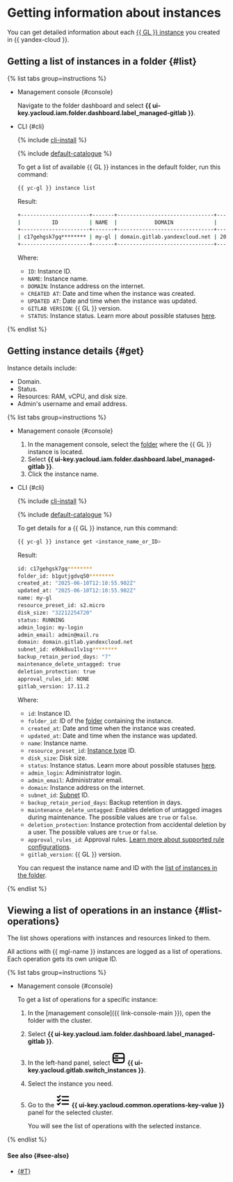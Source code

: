 # Getting information about instances

You can get detailed information about each [{{ GL }} instance](../../concepts/index.md#instance) you created in {{ yandex-cloud }}.

## Getting a list of instances in a folder {#list}

{% list tabs group=instructions %}

- Management console {#console}

  Navigate to the folder dashboard and select **{{ ui-key.yacloud.iam.folder.dashboard.label_managed-gitlab }}**.

- CLI {#cli}

    {% include [cli-install](../../../_includes/cli-install.md) %}

    {% include [default-catalogue](../../../_includes/default-catalogue.md) %}

    To get a list of available {{ GL }} instances in the default folder, run this command:

    ```bash
    {{ yc-gl }} instance list
    ```

    Result:

    ```bash
    +----------------------+-------+-------------------------------+---------------------+---------------------+----------------+---------+
    |          ID          | NAME  |            DOMAIN             |     CREATED AT      |     UPDATED AT      | GITLAB VERSION | STATUS  |
    +----------------------+-------+-------------------------------+---------------------+---------------------+----------------+---------+
    | c17gehgsk7gq******** | my-gl | domain.gitlab.yandexcloud.net | 2025-06-10 12:10:55 | 2025-06-10 12:10:55 | 17.11.2        | RUNNING |
    +----------------------+-------+-------------------------------+---------------------+---------------------+----------------+---------+
    ```

    Where:

    * `ID`: Instance ID.
    * `NAME`: Instance name.
    * `DOMAIN`: Instance address on the internet.
    * `CREATED AT`: Date and time when the instance was created.
    * `UPDATED AT`: Date and time when the instance was updated.
    * `GITLAB VERSION`: {{ GL }} version.
    * `STATUS`: Instance status. Learn more about possible statuses [here](monitoring.md#statuses).

{% endlist %}

## Getting instance details {#get}

Instance details include:
* Domain.
* Status.
* Resources: RAM, vCPU, and disk size.
* Admin's username and email address.

{% list tabs group=instructions %}

- Management console {#console}

  1. In the management console, select the [folder](../../../resource-manager/concepts/resources-hierarchy.md#folder) where the {{ GL }} instance is located.
  1. Select **{{ ui-key.yacloud.iam.folder.dashboard.label_managed-gitlab }}**.
  1. Click the instance name.

- CLI {#cli}

    {% include [cli-install](../../../_includes/cli-install.md) %}

    {% include [default-catalogue](../../../_includes/default-catalogue.md) %}

    To get details for a {{ GL }} instance, run this command:

    ```bash
    {{ yc-gl }} instance get <instance_name_or_ID>
    ```
    
    Result:

    ```bash
    id: c17gehgsk7gq********
    folder_id: b1gutjgdvq50********
    created_at: "2025-06-10T12:10:55.902Z"
    updated_at: "2025-06-10T12:10:55.902Z"
    name: my-gl
    resource_preset_id: s2.micro
    disk_size: "32212254720"
    status: RUNNING
    admin_login: my-login
    admin_email: admin@mail.ru
    domain: domain.gitlab.yandexcloud.net
    subnet_id: e9bk8uu1lv1sg********
    backup_retain_period_days: "7"
    maintenance_delete_untagged: true
    deletion_protection: true
    approval_rules_id: NONE
    gitlab_version: 17.11.2
    ```

    Where:

    * `id`: Instance ID.
    * `folder_id`: ID of the [folder](../../../resource-manager/concepts/resources-hierarchy.md#folder) containing the instance.
    * `created_at`: Date and time when the instance was created.
    * `updated_at`: Date and time when the instance was updated.
    * `name`: Instance name.
    * `resource_preset_id`: [Instance type](../../concepts/index.md#config) ID.
    * `disk_size`: Disk size.
    * `status`: Instance status. Learn more about possible statuses [here](monitoring.md#statuses).
    * `admin_login`: Administrator login.
    * `admin_email`: Administrator email.
    * `domain`: Instance address on the internet.
    * `subnet_id`: [Subnet](../../../vpc/concepts/network.md#subnet) ID.
    * `backup_retain_period_days`: Backup retention in days.
    * `maintenance_delete_untagged`: Enables deletion of untagged images during maintenance. The possible values are `true` or `false`.
    * `deletion_protection`: Instance protection from accidental deletion by a user. The possible values are `true` or `false`.
    * `approval_rules_id`: Approval rules. [Learn more about supported rule configurations](../../concepts/approval-rules.md#packages).
    * `gitlab_version`: {{ GL }} version.

    You can request the instance name and ID with the [list of instances in the folder](instance-list.md#list).  

{% endlist %}

## Viewing a list of operations in an instance {#list-operations}

The list shows operations with instances and resources linked to them.

All actions with {{ mgl-name }} instances are logged as a list of operations. Each operation gets its own unique ID.

{% list tabs group=instructions %}

- Management console {#console}

  To get a list of operations for a specific instance:

  1. In the [management console]({{ link-console-main }}), open the folder with the cluster.
  1. Select **{{ ui-key.yacloud.iam.folder.dashboard.label_managed-gitlab }}**.
  1. In the left-hand panel, select ![image](../../../_assets/console-icons/server.svg) **{{ ui-key.yacloud.gitlab.switch_instances }}**.
  1. Select the instance you need.
  1. Go to the ![image](../../../_assets/console-icons/list-check.svg) **{{ ui-key.yacloud.common.operations-key-value }}** panel for the selected cluster.

     You will see the list of operations with the selected instance.

{% endlist %}


#### See also {#see-also}

* [{#T}](../../../api-design-guide/concepts/about-async.md)